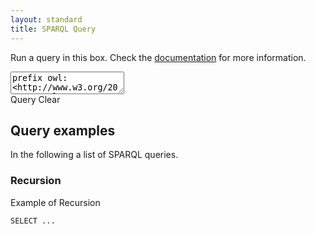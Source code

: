 ```yaml
---
layout: standard
title: SPARQL Query
---
```


Run a query in this box. Check the [documentation](docs) for more information.

<textarea id="mirror" data-lang="sparql-query">
prefix owl:<http://www.w3.org/2002/07/owl#>
prefix rdf:<http://www.w3.org/1999/02/22-rdf-syntax-ns#>
prefix rdfs:<http://www.w3.org/2000/01/rdf-schema#>
prefix woc:<http://rdf.webofcode.org/woc/>
prefix dbpedia:<http://dbpedia.org/resource/>

SELECT ?s ?p ?o
WHERE {
  ?s ?p ?o
}
LIMIT 25
</textarea>

<div class="buttons">
	<a id="query" class="btn btn-primary">Query</a>
	<a id="clear" class="btn btn-info">Clear</a>
</div>

<div id="output"></div>

## Query examples
In the following a list of SPARQL queries.
### Recursion
Example of Recursion
```
SELECT ...
```



